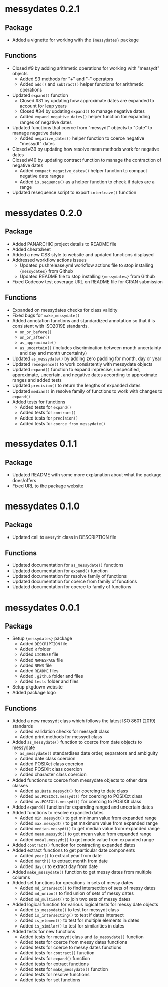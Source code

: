 # messydates 0.2.1

## Package

* Added a vignette for working with the `{messydates}` package

## Functions

* Closed #9 by adding arithmetic operations for working with "messydt" objects
  * Added S3 methods for "+" and "-" operators
  * Added `add()` and `subtract()` helper functions for arithmetic operations
* Updated `expand()` function
  * Closed #31 by updating how approximate dates are expanded to account for leap years 
  * Closed #34 by updating `expand()` to manage negative dates
  * Added `expand_negative_dates()` helper function for expanding ranges of negative dates
* Updated functions that coerce from "messydt" objects to "Date" to manage negative dates
  * Added `negative_dates()` helper function to coerce negative "messydt" dates 
* Closed #39 by updating how resolve mean methods work for negative dates
* Closed #40 by updating contract function to manage the contraction of negative dates
  * Added `compact_negative_dates()` helper function to compact negative date ranges
  * Added `is.sequence()` as a helper function to check if dates are a range
* Updated resequence script to export `interleave()` function

# messydates 0.2.0

## Package
* Added PANARCHIC project details to README file
* Added cheatsheet
* Added a new CSS style to website and updated functions displayed
* Addressed workflow actions issues
  * Updated pushrelease.yml workflow actions file to stop installing 
  `{messydates}` from Github
  * Updated README file to stop installing `{messydates}` from Github
* Fixed Codecov test coverage URL on README file for CRAN submission

## Functions
* Expanded on messydates checks for class validity
* Fixed bugs for `make_messydate()`
* Added annotation functions and standardized annotation so that it is 
consistent with ISO2019E standards.
  * `on_or_before()`
  * `on_or_after()`
  * `as_approximate()`
  * `as_uncertain()` (includes discrimination between month uncertainty and 
  day and month uncertainty)
* Updated `as_messydate()` by adding zero padding for month, day or year
* Updated `resequence()` to work consistently with messydate objects
* Updated `expand()` function to expand imprecise, unspecified, approximate, 
uncertain, and negative dates according to approximate ranges and added tests
* Updated `precision()` to return the lengths of expanded dates
* Updated `median()` in resolve family of functions to work with changes to 
`expand()`
* Added tests for functions
  * Added tests for `expand()`
  * Added tests for `contract()`
  * Added tests for `precision()`
  * Added tests for `coerce_from_messydate()`
  

# messydates 0.1.1

## Package

* Updated README with some more explanation about what the package does/offers
* Fixed URL to the package website

# messydates 0.1.0

## Package

* Updated call to `messydt` class in DESCRIPTION file

## Functions

* Updated documentation for `as_messydate()` functions
* Updated documentation for `expand()` function
* Updated documentation for resolve family of functions
* Updated documentation for coerce from family of functions
* Updated documentation for coerce to family of functions

# messydates 0.0.1

## Package

* Setup `{messydates}` package
  * Added `DESCRIPTION` file
  * Added `R` folder
  * Added `LICENSE` file
  * Added `NAMESPACE` file
  * Added `NEWS` file
  * Added `README` files
  * Added `.github` folder and files
  * Added `tests` folder and files
* Setup pkgdown website
* Added package logo

## Functions

* Added a new messydt class which follows the latest ISO 8601 (2019) standards
  * Added validation checks for messydt class
  * Added print methods for messydt class
* Added `as_messydate()` function to coerce from date objects to messydate
  * `as_messydate()` standardises date order, separators and ambiguity
  * Added date class coercion
  * Added POSIXct class coercion
  * Added POSIXlt class coercion
  * Added character class coercion
* Added functions to coerce from messydate objects to other date classes
  * Added `as.Date.messydt()` for coercing to date class
  * Added `as.POSIXct.messydt()` for coercing to POSIXct class
  * Added `as.POSIXlt.messydt()` for coercing to POSIXlt class
* Added `expand()` function for expanding ranged and uncertain dates
* Added functions to resolve expanded dates
  * Added `min.messydt()` to get minimum value from expanded range
  * Added `max.messydt()` to get maximum value from expanded range
  * Added `median.messydt()` to get median value from expanded range
  * Added `mean.messydt()` to get mean value from expanded range
  * Added `modal.messydt()` to get mode value from expanded range
* Added `contract()` function for contracting expanded dates
* Added extract functions to get particular date components
  * Added `year()` to extract year from date
  * Added `month()` to extract month from date
  * Added `day()` to extract day from date
* Added `make_messydate()` function to get messy dates from multiple columns
* Added set functions for operations in sets of messy dates
  * Added `md_intersect()` to find intersection of sets of messy dates
  * Added `md_union()` to find union of sets of messy dates
  * Added `md_multiset()` to join two sets of messy dates
* Added logical function for various logical tests for messy date objects
  * Added `is_messydate()` to test for messydt class
  * Added `is_intersecting()` to test if dates intersect
  * Added `is_element()` to test for multiple elements in dates 
  * Added `is_similar()` to test for similarities in dates
* Added tests for new functions
  * Added tests for messydt class and `às_messydate()` function
  * Added tests for coerce from messy dates functions
  * Added tests for coerce to messy dates functions
  * Added tests for `contract()` function
  * Added tests for `expand()` function
  * Added tests for extract functions
  * Added tests for `make_messydate()` function
  * Added tests for resolve functions
  * Added tests for set functions
